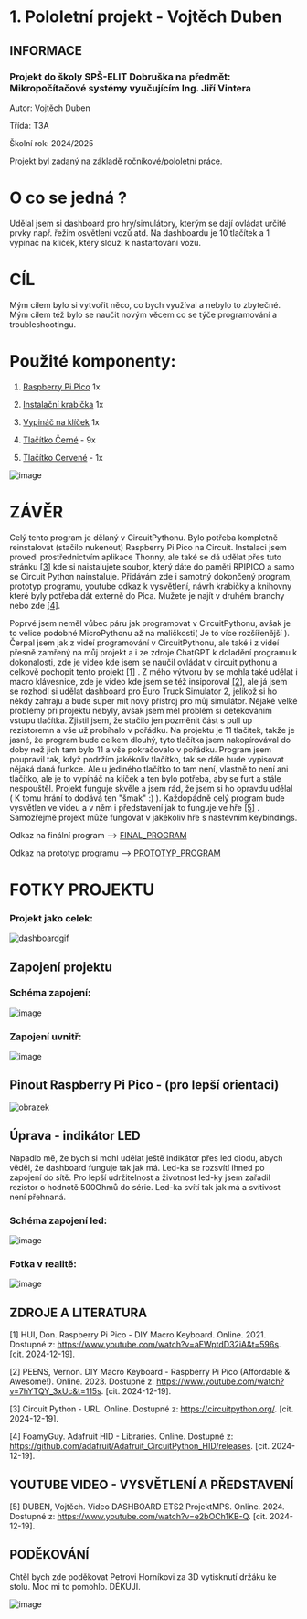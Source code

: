 # 1. Pololetní projekt - Vojtěch Duben

## INFORMACE

### Projekt do školy SPŠ-ELIT Dobruška na předmět: Mikropočítačové systémy vyučujícím Ing. Jiří Vintera

Autor: Vojtěch Duben

Třída: T3A

Školní rok: 2024/2025

Projekt byl zadaný na základě ročníkové/pololetní práce. 

# O co se jedná ?

Udělal jsem si dashboard pro hry/simulátory, kterým se dají ovládat určité prvky např. řežim osvětlení vozů atd. Na dashboardu je 10 tlačítek a 1 vypínač na klíček, který slouží k nastartování vozu.


# CÍL

Mým cílem bylo si vytvořit něco, co bych využíval a nebylo to zbytečné. Mým cílem též bylo se naučit novým věcem co se týče programování a troubleshootingu. 

# Použité komponenty:

1. [Raspberry Pi Pico](https://www.alza.cz/raspberry-pi-pico-levne-d6722251.htm?kampan=adwkom_komponenty_pla_all_obecna-css_ostatni_c_1003823___RK100a9a_openbox_602743699871_~140047708760~&gad_source=1) 1x

2. [Instalační krabička](https://www.hadex.cz/o165a-instalacni-krabicka-sp-f2-158x90x60mm-vodotesna/) 1x

3. [Vypináč na klíček](https://www.hadex.cz/l505a-prepinac-s-klicem-off-on-125v1a/) 1x

4. [Tlačítko Černé](https://www.hadex.cz/l249e-tlacitko-off-on-r13-502-230v1a-do-otvoru-12mm-cerne/) - 9x

5. [Tlačítko Červené](https://www.hadex.cz/l249b-tlacitko-off-on-r13-502-230v1a-do-otvoru-12mm-cervene/) - 1x

![image](https://github.com/user-attachments/assets/6fe0db97-e4bb-4247-941d-326fd6ee211a)

# ZÁVĚR  

Celý tento program je dělaný v CircuitPythonu. Bylo potřeba kompletně reinstalovat (stačilo nukenout) Raspberry Pi Pico na Circuit. Instalaci jsem provedl prostřednictvím aplikace Thonny, ale také se dá udělat přes tuto stránku [[3]](#ZDROJE-A-LITERATURA) kde si naistalujete soubor, který dáte do paměti RPIPICO a samo se Circuit Python nainstaluje.
Přidávám zde i samotný dokončený program, prototyp programu, youtube odkaz k vysvětlení, návrh krabičky a knihovny které byly potřeba dát externě do Pica. Mužete je najít v druhém branchy nebo zde [[4]](#ZDROJE-A-LITERATURA).

Poprvé jsem neměl vůbec páru jak programovat v CircuitPythonu, avšak je to velice podobné MicroPythonu až na maličkosti( Je to více rozšířenější ). Čerpal jsem jak z videí programování v CircuitPythonu, ale také i z videí přesně zamřený na můj projekt a i ze zdroje ChatGPT k doladění programu k dokonalosti, zde je video kde jsem se naučil ovládat v circuit pythonu a celkově pochopit tento projekt [[1]](#ZDROJE-A-LITERATURA) . Z mého výtvoru by se mohla také udělat i macro klávesnice, zde je video kde jsem se též insiporoval [[2]](#ZDROJE-A-LITERATURA), ale já jsem se rozhodl si udělat dashboard pro Euro Truck Simulator 2, jelikož si ho někdy zahraju a bude super mít nový přístroj pro můj simulátor.  Nějaké velké problémy při projektu nebyly, avšak jsem měl problém si detekováním vstupu tlačítka. Zjistil jsem, že stačilo jen pozměnit část s pull up rezistoremn a vše už probíhalo v pořádku. Na projektu je 11 tlačítek, takže je jasné, že program bude celkem dlouhý, tyto tlačítka jsem nakopírovával do doby než jich tam bylo 11 a vše pokračovalo v pořádku. Program jsem poupravil tak, když podržím jakékoliv tlačítko, tak se dále bude vypisovat nějaká daná funkce. Ale u jediného tlačítko to tam není, vlastně to není ani tlačítko, ale je to vypínáč na klíček a ten bylo potřeba, aby se furt a stále nespouštěl. Projekt funguje skvěle a jsem rád, že jsem si ho opravdu udělal ( K tomu hrání to dodává ten "šmak" :) ). Každopádně celý program bude vysvětlen ve videu a v něm i představení jak to funguje ve hře [[5]](#YOUTUBE-VIDEO---VYSVĚTLENÍ-A-PŘEDSTAVENÍ) . Samozřejmě projekt může fungovat v jakékoliv hře s nastevním keybindings.

Odkaz na finální program --> [FINAL_PROGRAM](https://github.com/Lachtan9K/ETS2-Dashboard-RaspberryPiPico/blob/main/Program-FINAL)

Odkaz na prototyp programu --> [PROTOTYP_PROGRAM](https://github.com/Lachtan9K/ETS2-Dashboard-RaspberryPiPico/blob/main/Prototyp%20Programu)


# FOTKY PROJEKTU

### Projekt jako celek:

![dashboardgif](https://github.com/user-attachments/assets/28985b96-4bd9-43a5-b7e7-1019fcb09cff)

## Zapojení projektu

### Schéma zapojení:

![image](https://github.com/user-attachments/assets/2c65e6ab-b055-41fc-aa3a-bae970531edd)

### Zapojení uvnitř:

![image](https://github.com/user-attachments/assets/86264d0c-7c8f-4a7e-8736-069acabeef8c)

## Pinout Raspberry Pi Pico - (pro lepší orientaci)

![obrazek](https://github.com/user-attachments/assets/99b29c87-3fe5-45be-bf2c-7c511e57c76b)

## Úprava - indikátor LED

Napadlo mě, že bych si mohl udělat ještě indikátor přes led diodu, abych věděl, že dashboard funguje tak jak má. Led-ka se rozsvítí ihned po zapojení do sítě. Pro lepší udržitelnost a životnost led-ky jsem zařadil rezistor o hodnotě 500Ohmů do série. Led-ka svítí tak jak má a svítivost není přehnaná.

### Schéma zapojení led:

![image](https://github.com/user-attachments/assets/7bc3c716-b3a2-4357-91c1-003306192788)

### Fotka v realitě:

![image](https://github.com/user-attachments/assets/7e66fe57-0c94-46e7-b862-d3eee0790c95)






## ZDROJE A LITERATURA

[1] HUI, Don. Raspberry Pi Pico - DIY Macro Keyboard. Online. 2021. Dostupné z: https://www.youtube.com/watch?v=aEWptdD32iA&t=596s. [cit. 2024-12-19].

[2] PEENS, Vernon. DIY Macro Keyboard - Raspberry Pi Pico (Affordable & Awesome!). Online. 2023. Dostupné z: https://www.youtube.com/watch?v=7hYTQY_3xUc&t=115s. [cit. 2024-12-19].

[3] Circuit Python - URL. Online. Dostupné z: https://circuitpython.org/. [cit. 2024-12-19].

[4] FoamyGuy. Adafruit HID - Libraries. Online. Dostupné z: https://github.com/adafruit/Adafruit_CircuitPython_HID/releases. [cit. 2024-12-19].


## YOUTUBE VIDEO - VYSVĚTLENÍ A PŘEDSTAVENÍ

[5] DUBEN, Vojtěch. Video DASHBOARD ETS2 ProjektMPS. Online. 2024. Dostupné z: https://www.youtube.com/watch?v=e2bOCh1KB-Q. [cit. 2024-12-19].


## PODĚKOVÁNÍ

Chtěl bych zde poděkovat Petrovi Horníkovi za 3D vytisknutí držáku ke stolu. Moc mi to pomohlo. DĚKUJI.

![image](https://github.com/user-attachments/assets/cd3289b0-3272-491b-a8b9-fc6acfdd8e8b)



